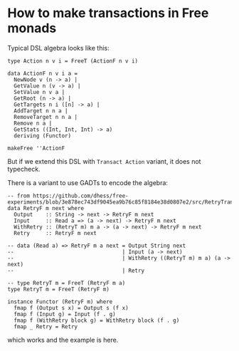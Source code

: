 # How to make transactions in Free monads

Typical DSL algebra looks like this:
```
type Action n v i = FreeT (ActionF n v i)

data ActionF n v i a =
  NewNode v (n -> a) |
  GetValue n (v -> a) |
  SetValue n v a |
  GetRoot (n -> a) |
  GetTargets n i ([n] -> a) |
  AddTarget n n a |
  RemoveTarget n n a |
  Remove n a |
  GetStats ((Int, Int, Int) -> a)
  deriving (Functor)

makeFree ''ActionF
```
But if we extend this DSL with `Transact Action` variant, it does not typecheck.

There is a variant to use GADTs to encode the algebra:
```
-- from https://github.com/dhess/free-experiments/blob/3e878ec743df9045ea9b76c85f8184e38d0807e2/src/RetryTransTH.hs
data RetryF m next where
  Output    :: String -> next -> RetryF m next
  Input     :: Read a => (a -> next) -> RetryF m next
  WithRetry :: (RetryT m) m a -> (a -> next) -> RetryF m next
  Retry     :: RetryF m next

-- data (Read a) => RetryF m a next = Output String next
--                                  | Input (a -> next)
--                                  | WithRetry ((RetryT m) m a) (a -> next)
--                                  | Retry

-- type RetryT m = FreeT (RetryF m a)
type RetryT m = FreeT (RetryF m)

instance Functor (RetryF m) where
  fmap f (Output s x) = Output s (f x)
  fmap f (Input g) = Input (f . g)
  fmap f (WithRetry block g) = WithRetry block (f . g)
  fmap _ Retry = Retry
```
which works and the example is here.
